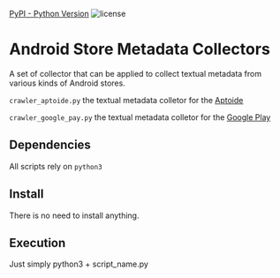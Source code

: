 [PyPI - Python Version](https://img.shields.io/pypi/pyversions/Django.svg)
![license](https://img.shields.io/github/license/mashape/apistatus.svg)

# Android Store Metadata Collectors

A set of collector that can be applied to collect textual metadata from various kinds of Android stores.

`crawler_aptoide.py` the textual metadata colletor for the [Aptoide](https://en.aptoide.com/)

`crawler_google_pay.py` the textual metadata colletor for the [Google Play](https://play.google.com/store/apps)

## Dependencies

All scripts rely on `python3`

## Install
There is no need to install anything.

## Execution
Just simply python3 + script_name.py
